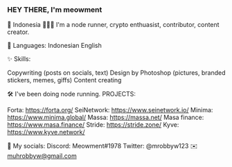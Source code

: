 ### HEY THERE, I'm meowment
📍 Indonesia
👩🏼‍💻 I'm a node runner, crypto enthuasist, contributor, content creator.

📂 Languages:
Indonesian
English

✨ Skills:

Copywriting (posts on socials, text)
Design by Photoshop (pictures, branded stickers, memes, giffs)
Content creating

🛠 I've been doing node running. PROJECTS:

Forta: https://forta.org/
SeiNetwork: https://www.seinetwork.io/
Minima: https://www.minima.global/
Massa: https://massa.net/
Masa finance: https://www.masa.finance/
Stride: https://stride.zone/
Kyve: https://www.kyve.network/

🔗 My socials:
Discord: Meowment#1978
Twitter: @mrobbyw123
✉️ muhrobbyw@gmail.com
